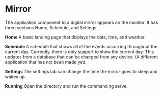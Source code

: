 # Mirror
The application component to a digital mirror appears on the monitor. It has three sections Home, Schedule, and Settings.

**Home**
A basic landing page that displays the date, time, and weather.

**Schedule** 
A schedule that shows all of the events occurring throughout the current day. Currently, there is only support to show the current day. This updates from a database that can be changed from any device. (A different application that has not been made yet).

**Settings** 
The settings tab can change the time the mirror goes to sleep and wakes up.

**Running**
Open the directory and run the command ng serve.
